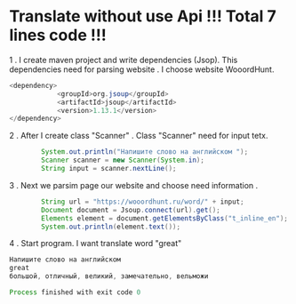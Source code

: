 #  Translate without use Api !!! Total 7 lines code !!!

1 . I create maven project and write dependencies (Jsop).
This dependencies need for parsing website . I choose
website WooordHunt.

```java
<dependency>
            <groupId>org.jsoup</groupId>
            <artifactId>jsoup</artifactId>
            <version>1.13.1</version>
</dependency>
```


2 . After I create class "Scanner" .
Class "Scanner" need for input tetx.
```java
        System.out.println("Напишите слово на английском ");
        Scanner scanner = new Scanner(System.in);
        String input = scanner.nextLine();
```


3 . Next we parsim page our website and choose need 
information .
```java
        String url = "https://wooordhunt.ru/word/" + input;
        Document document = Jsoup.connect(url).get();
        Elements element = document.getElementsByClass("t_inline_en");
        System.out.println(element.text());

```
4 . Start program. I want translate word "great"
```java
Напишите слово на английском 
great
большой, отличный, великий, замечательно, вельможи

Process finished with exit code 0
```
